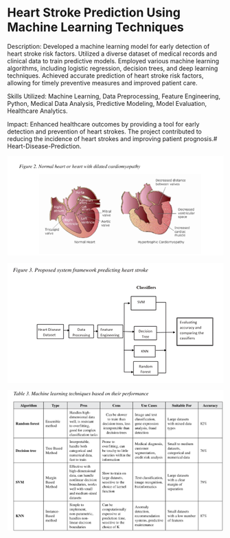 # Heart Stroke Prediction Using Machine Learning Techniques

Description: Developed a machine learning model for early detection of heart stroke risk factors.
Utilized a diverse dataset of medical records and clinical data to train predictive models. Employed various machine learning algorithms, 
including logistic regression, decision trees, and deep learning techniques. Achieved accurate prediction of heart stroke risk factors, allowing 
for timely preventive measures and improved patient care.

Skills Utilized: Machine Learning, Data Preprocessing, Feature Engineering, Python, Medical Data Analysis, Predictive Modeling, Model Evaluation,
Healthcare Analytics.

Impact: Enhanced healthcare outcomes by providing a tool for early detection and prevention of heart strokes. The project contributed to reducing the 
incidence of heart strokes and improving patient prognosis.# Heart-Disease-Prediction.

![image_alt](https://github.com/Nitin9304/Heart-Stroke-Prediction-Using-ML/blob/d5d4b4afad5e354a8ced0ebdbf84eb02c6c25b3b/Normal%20and%20Abnormal%20Heart.png)

![image_alt](https://github.com/Nitin9304/Heart-Stroke-Prediction-Using-ML/blob/3cbe426449d809264ffede80e2ca21bf28b34ee1/Flow%20chart.png)


![image_alt](https://github.com/Nitin9304/Heart-Stroke-Prediction-Using-ML/blob/cc8918518642054ee9f2c3a5e2e38c5c63ba938f/Accuracy.png)
